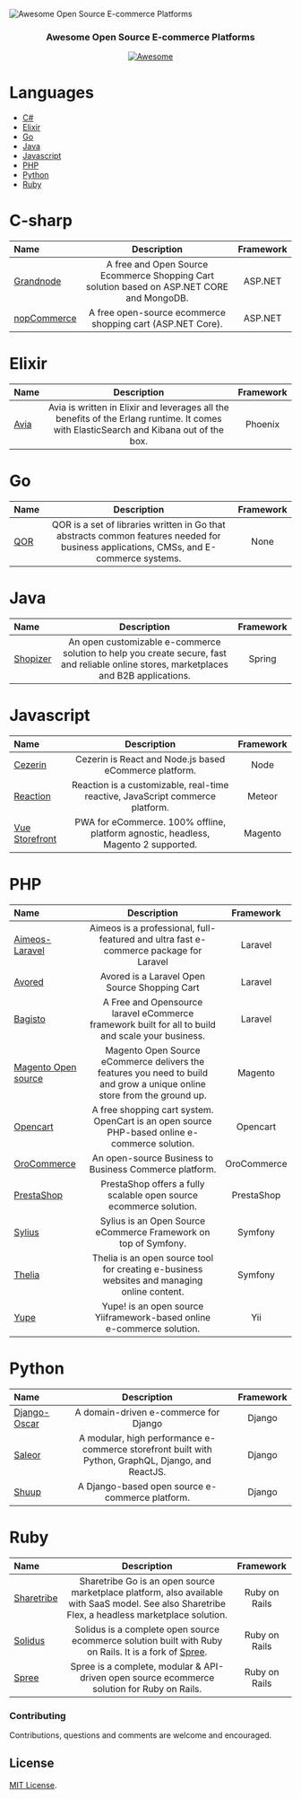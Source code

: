 ![Awesome Open Source E-commerce Platforms](https://imgur.com/RwADfWz.png)

<h3 align="center">Awesome Open Source E-commerce Platforms</h3>
<p align="center">
  <a href="https://github.com/sindresorhus/awesome">
    <img alt="Awesome" src="https://cdn.rawgit.com/sindresorhus/awesome/d7305f38d29fed78fa85652e3a63e154dd8e8829/media/badge.svg">
  </a>
  </p>

# Languages

- [C#](#c-sharp)
- [Elixir](#elixir)
- [Go](#go)
- [Java](#java)
- [Javascript](#Javascript)
- [PHP](#php)
- [Python](#python)
- [Ruby](#ruby)

# C-sharp

| Name                                                       |                                        Description                                         | Framework |
| :--------------------------------------------------------- | :----------------------------------------------------------------------------------------: | :-------: |
| [Grandnode](https://github.com/grandnode/grandnode)        | A free and Open Source Ecommerce Shopping Cart solution based on ASP.NET CORE and MongoDB. |  ASP.NET  |
| [nopCommerce](https://github.com/nopSolutions/nopCommerce) |                 A free open-source ecommerce shopping cart (ASP.NET Core).                 |  ASP.NET  |

# Elixir

| Name                                         |                                                              Description                                                               | Framework |
| :------------------------------------------- | :------------------------------------------------------------------------------------------------------------------------------------: | :-------: |
| [Avia](https://github.com/aviacommerce/avia) | Avia is written in Elixir and leverages all the benefits of the Erlang runtime. It comes with ElasticSearch and Kibana out of the box. |  Phoenix  |

# Go

| Name                              |                                                              Description                                                               | Framework |
| :-------------------------------- | :------------------------------------------------------------------------------------------------------------------------------------: | :-------: |
| [QOR](https://github.com/qor/qor) | QOR is a set of libraries written in Go that abstracts common features needed for business applications, CMSs, and E-commerce systems. |   None    |

# Java

| Name                                                       |                                                               Description                                                               | Framework |
| :--------------------------------------------------------- | :-------------------------------------------------------------------------------------------------------------------------------------: | :-------: |
| [Shopizer](https://github.com/shopizer-ecommerce/shopizer) | An open customizable e-commerce solution to help you create secure, fast and reliable online stores, marketplaces and B2B applications. |  Spring   |

# Javascript

| Name                                                           |                                    Description                                     | Framework |
| :------------------------------------------------------------- | :--------------------------------------------------------------------------------: | :-------: |
| [Cezerin](https://github.com/cezerin/cezerin)                  |               Cezerin is React and Node.js based eCommerce platform.               |   Node    |
| [Reaction](https://github.com/reactioncommerce/reaction)       |   Reaction is a customizable, real-time reactive, JavaScript commerce platform.    |  Meteor   |
| [Vue Storefront](https://github.com/DivanteLtd/vue-storefront) | PWA for eCommerce. 100% offline, platform agnostic, headless, Magento 2 supported. |  Magento  |

# PHP

| Name                                                                    |                                                       Description                                                        |  Framework  |
| :---------------------------------------------------------------------- | :----------------------------------------------------------------------------------------------------------------------: | :---------: |
| [Aimeos-Laravel](https://github.com/aimeos/aimeos-laravel)              |                  Aimeos is a professional, full-featured and ultra fast e-commerce package for Laravel                   |   Laravel   |
| [Avored](https://github.com/avored/laravel-ecommerce)                   |                                      Avored is a Laravel Open Source Shopping Cart                                       |   Laravel   |
| [Bagisto](https://github.com/bagisto/bagisto)                           |            A Free and Opensource laravel eCommerce framework built for all to build and scale your business.             |   Laravel   |
| [Magento Open source](https://magento.com/products/magento-open-source) | Magento Open Source eCommerce delivers the features you need to build and grow a unique online store from the ground up. |   Magento   |
| [Opencart](https://github.com/opencart/opencart)                        |              A free shopping cart system. OpenCart is an open source PHP-based online e-commerce solution.               |  Opencart   |
| [OroCommerce](https://github.com/oroinc/orocommerce-application)        |                                  An open-source Business to Business Commerce platform.                                  | OroCommerce |
| [PrestaShop](https://github.com/PrestaShop/PrestaShop)                  |                            PrestaShop offers a fully scalable open source ecommerce solution.                            | PrestaShop  |
| [Sylius](https://github.com/Sylius/Sylius)                              |                             Sylius is an Open Source eCommerce Framework on top of Symfony.                              |   Symfony   |
| [Thelia](https://github.com/thelia/thelia)                              |               Thelia is an open source tool for creating e-business websites and managing online content.                |   Symfony   |
| [Yupe](https://github.com/yupe/yupe)                                    |                          Yupe! is an open source Yiiframework-based online e-commerce solution.                          |     Yii     |

# Python

| Name                                                         |                                            Description                                             | Framework |
| :----------------------------------------------------------- | :------------------------------------------------------------------------------------------------: | :-------: |
| [Django-Oscar](https://github.com/django-oscar/django-oscar) |                               A domain-driven e-commerce for Django                                |  Django   |
| [Saleor](https://github.com/mirumee/saleor)                  | A modular, high performance e-commerce storefront built with Python, GraphQL, Django, and ReactJS. |  Django   |
| [Shuup](https://github.com/shuup/shuup)                      |                          A Django-based open source e-commerce platform.                           |  Django   |

# Ruby

| Name                                                   |                                                                   Description                                                                    |   Framework   |
| :----------------------------------------------------- | :----------------------------------------------------------------------------------------------------------------------------------------------: | :-----------: |
| [Sharetribe](https://github.com/sharetribe/sharetribe) | Sharetribe Go is an open source marketplace platform, also available with SaaS model. See also Sharetribe Flex, a headless marketplace solution. | Ruby on Rails |
| [Solidus](https://github.com/solidusio/solidus)        |       Solidus is a complete open source ecommerce solution built with Ruby on Rails. It is a fork of [Spree](https://spreecommerce.org/).        | Ruby on Rails |
| [Spree](https://github.com/spree/spree)                |                           Spree is a complete, modular & API-driven open source ecommerce solution for Ruby on Rails.                            | Ruby on Rails |

### Contributing

Contributions, questions and comments are welcome and encouraged.

## License

[MIT License](http://opensource.org/licenses/MIT).
